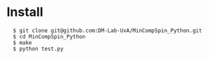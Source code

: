 # Install

```console
  $ git clone git@github.com:DM-Lab-UvA/MinCompSpin_Python.git
  $ cd MinCompSpin_Python
  $ make
  $ python test.py
```
